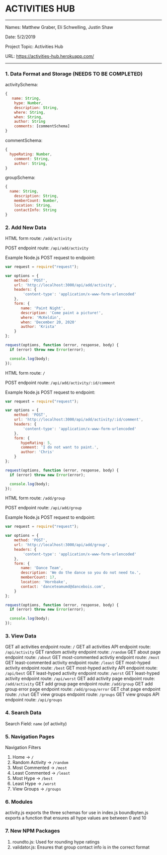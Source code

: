 
# ACTIVITIES HUB

---

Names: Matthew Graber, Eli Schwelling, Justin Shaw

Date: 5/2/2019

Project Topic: Activities Hub

URL: https://activities-hub.herokuapp.com/

---


### 1. Data Format and Storage (NEEDS TO BE COMPLETED)



activitySchema: 
```javascript
{
   name: String,
    hype: Number,
    description: String,
    where: String,
    when: String,
    author: String
    comments: [commentSchema]
}
```

commentSchema: 
```javascript
{
  hypeRating: Number,
    comment: String,
    author: String,
}
```

groupSchema: 
```javascript
{
  name: String,
    description: String,
    memberCount: Number,
    location: String,
    contactInfo: String
}
```

### 2. Add New Data

HTML form route: `/add/activity`

POST endpoint route: `/api/add/activity`

Example Node.js POST request to endpoint: 
```javascript
var request = require("request");

var options = { 
    method: 'POST',
    url: 'http://localhost:3000/api/add/activity',
    headers: { 
        'content-type': 'application/x-www-form-urlencoded' 
    },
    form: { 
       name: 'Paint Night',
       description: 'Come paint a picture!',
       where: 'McKeldin',
       when: 'December 20, 2020'
       author: 'Krista'
    } 
};

request(options, function (error, response, body) {
  if (error) throw new Error(error);

  console.log(body);
});
```

HTML form route: `/`

POST endpoint route: `/api/add/activity/:id/comment`

Example Node.js POST request to endpoint: 
```javascript
var request = require("request");

var options = { 
    method: 'POST',
    url: 'http://localhost:3000/api/add/activity/:id/comment',
    headers: { 
        'content-type': 'application/x-www-form-urlencoded' 
    },
    form: { 
       hypeRating: 5,
       comment: 'I do not want to paint.',
       author: 'Chris'
    } 
};

request(options, function (error, response, body) {
  if (error) throw new Error(error);

  console.log(body);
});
```


HTML form route: `/add/group`

POST endpoint route: `/api/add/group`

Example Node.js POST request to endpoint: 
```javascript
var request = require("request");

var options = { 
    method: 'POST',
    url: 'http://localhost:3000/api/add/group',
    headers: { 
        'content-type': 'application/x-www-form-urlencoded' 
    },
    form: { 
       name: 'Dance Team',
       description: 'We do the dance so you do not need to.',
       memberCount: 17,
       location: 'Hornbake',
       contact: 'danceteamumd@dancebois.com',
    } 
};

request(options, function (error, response, body) {
  if (error) throw new Error(error);

  console.log(body);
});
```

### 3. View Data

GET all activities endpoint route: `/`
GET all activities API endpoint route: `/api/activity`
GET random activity endpoint route: `/random`
GET about page endpoint route: `/about`
GET most-commented activtiy endpoint route: `/most`
GET least-commented activity endpoint route: `/least`
GET most-hyped activity endpoint route: `/best`
GET most-hyped activity API endpoint route: `/api/best`
GET least-hyped activity endpoint route: `/worst`
GET least-hyped activity endpoint route: `/api/worst`
GET add activity page endpoint route: `/add/activity`
GET add group page endpoint route: `/add/group`
GET add group error page endpoint route: `/add/group/error`
GET chat page endpoint route: `/chat`
GET view groups endpoint route: `/groups`
GET view groups API endpoint route: `/api/groups`

### 4. Search Data

Search Field: `name` (of activity)

### 5. Navigation Pages

Navigation Filters
1. Home -> `/`
2. Random Activity -> `/random`
3. Most Commented -> `/most`
4. Least Commented -> `/least`
5. Most Hype -> `/best`
6. Least Hype -> `/worst`
7. View Groups -> `/groups`

### 6. Modules

activity.js exports the three schemas for use in index.js
boundbyten.js exports a function that ensures all hype values are between 0 and 10


### 7. New NPM Packages
1. roundto.js: Used for rounding hype ratings
2. validator.js: Ensures that group contact info is in the correct format